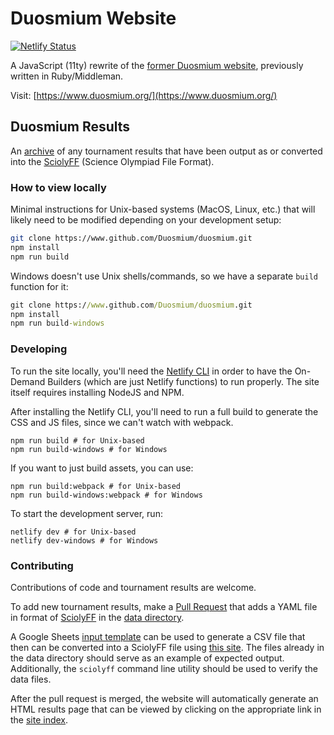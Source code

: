 # Duosmium Website

[![Netlify Status](https://api.netlify.com/api/v1/badges/e5240f06-f560-42cf-9484-ed20ba5c7e87/deploy-status)](https://app.netlify.com/sites/wonderful-noether-46a690/deploys)

A JavaScript (11ty) rewrite of the [former Duosmium website](https://www.github.com/Duosmium/duosmium-ruby), previously written in Ruby/Middleman.

Visit: [https://www.duosmium.org/](https://www.duosmium.org/)

## Duosmium Results

An [archive](https://www.duosmium.org/results/) of any tournament results
that have been output as or converted into the
[SciolyFF](https://github.com/duosmium/sciolyff-js) (Science Olympiad File Format).

### How to view locally

Minimal instructions for Unix-based systems (MacOS, Linux, etc.) that will likely need to be modified depending on your
development setup:

```sh
git clone https://www.github.com/Duosmium/duosmium.git
npm install
npm run build
```

Windows doesn't use Unix shells/commands, so we have a separate `build` function for it:

```cmd
git clone https://www.github.com/Duosmium/duosmium.git
npm install
npm run build-windows
```

### Developing

To run the site locally, you'll need the [Netlify CLI](https://docs.netlify.com/cli/get-started/) in order to have the On-Demand Builders (which are just Netlify functions) to run properly. The site itself requires installing NodeJS and NPM.

After installing the Netlify CLI, you'll need to run a full build to generate the CSS and JS files, since we can't watch with webpack.

```
npm run build # for Unix-based
npm run build-windows # for Windows
```

If you want to just build assets, you can use:

```
npm run build:webpack # for Unix-based
npm run build-windows:webpack # for Windows
```

To start the development server, run:

```
netlify dev # for Unix-based
netlify dev-windows # for Windows
```

### Contributing

Contributions of code and tournament results are welcome.

To add new tournament results, make a [Pull
Request](https://help.github.com/en/articles/creating-a-pull-request) that adds
a YAML file in format of [SciolyFF](https://www.github.com/duosmium/sciolyff-js) in the
[data directory](/data).

A Google Sheets [input template](https://www.duosmium.org/input-template)
can be used to generate a CSV file that then can be converted into a SciolyFF
file using [this site](https://convert.duosmium.org). The files
already in the data directory should serve as an example of expected output.
Additionally, the `sciolyff` command line utility should be used to verify the
data files.

After the pull request is merged, the website will automatically generate an
HTML results page that can be viewed by clicking on the appropriate link in the
[site index](https://www.duosmium.org/results/).
